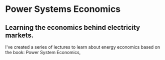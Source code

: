 # Power Systems Economics  
## Learning the economics behind electricity markets. 

I've created a series of lectures to learn about energy economics based on the book: Power System Economics, 
